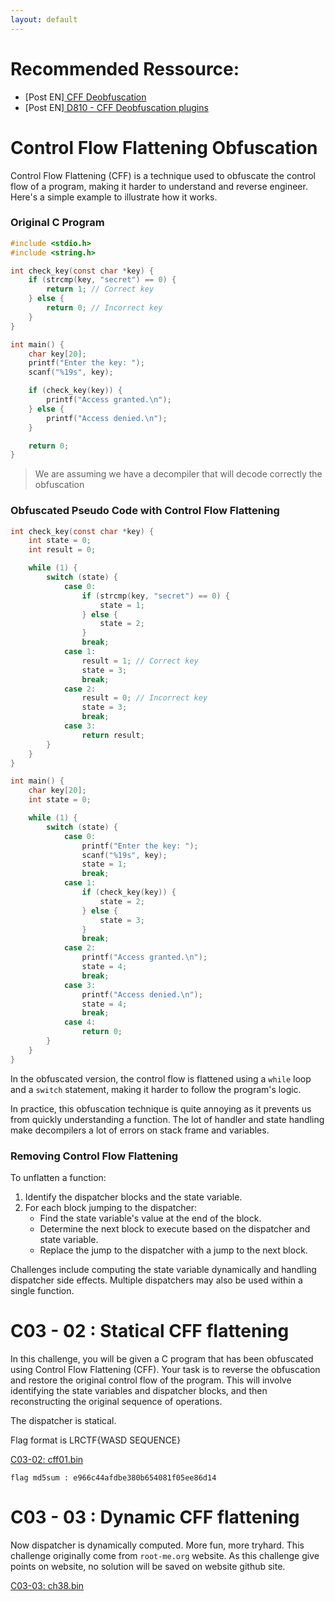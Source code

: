```yaml
---
layout: default
---
```


# Recommended Ressource:

- [Post EN][ CFF Deobfuscation](https://github.com/obfuscator-llvm/obfuscator/wiki/Control-Flow-Flattening)
- [Post EN][ D810 - CFF Deobfuscation plugins](https://eshard.com/posts/D810-a-journey-into-control-flow-unflattening)

# Control Flow Flattening Obfuscation

Control Flow Flattening (CFF) is a technique used to obfuscate the control flow of a program, making it harder to understand and reverse engineer. Here's a simple example to illustrate how it works.

### Original C Program

```c
#include <stdio.h>
#include <string.h>

int check_key(const char *key) {
    if (strcmp(key, "secret") == 0) {
        return 1; // Correct key
    } else {
        return 0; // Incorrect key
    }
}

int main() {
    char key[20];
    printf("Enter the key: ");
    scanf("%19s", key);

    if (check_key(key)) {
        printf("Access granted.\n");
    } else {
        printf("Access denied.\n");
    }

    return 0;
}
```

> We are assuming we have a decompiler that will decode correctly the obfuscation

### Obfuscated Pseudo Code with Control Flow Flattening 

```c
int check_key(const char *key) {
    int state = 0;
    int result = 0;

    while (1) {
        switch (state) {
            case 0:
                if (strcmp(key, "secret") == 0) {
                    state = 1;
                } else {
                    state = 2;
                }
                break;
            case 1:
                result = 1; // Correct key
                state = 3;
                break;
            case 2:
                result = 0; // Incorrect key
                state = 3;
                break;
            case 3:
                return result;
        }
    }
}

int main() {
    char key[20];
    int state = 0;

    while (1) {
        switch (state) {
            case 0:
                printf("Enter the key: ");
                scanf("%19s", key);
                state = 1;
                break;
            case 1:
                if (check_key(key)) {
                    state = 2;
                } else {
                    state = 3;
                }
                break;
            case 2:
                printf("Access granted.\n");
                state = 4;
                break;
            case 3:
                printf("Access denied.\n");
                state = 4;
                break;
            case 4:
                return 0;
        }
    }
}
```

In the obfuscated version, the control flow is flattened using a `while` loop and a `switch` statement, making it harder to follow the program's logic.

In practice, this obfuscation technique is quite annoying as it prevents us from quickly understanding a function. The lot of handler and state handling make decompilers a lot of errors on stack frame and variables.

### Removing Control Flow Flattening

To unflatten a function:

1. Identify the dispatcher blocks and the state variable.
2. For each block jumping to the dispatcher:
   - Find the state variable's value at the end of the block.
   - Determine the next block to execute based on the dispatcher and state variable.
   - Replace the jump to the dispatcher with a jump to the next block.

Challenges include computing the state variable dynamically and handling dispatcher side effects. Multiple dispatchers may also be used within a single function.

# C03 - 02 : Statical CFF flattening

In this challenge, you will be given a C program that has been obfuscated using Control Flow Flattening (CFF). Your task is to reverse the obfuscation and restore the original control flow of the program. This will involve identifying the state variables and dispatcher blocks, and then reconstructing the original sequence of operations.

The dispatcher is statical.

Flag format is LRCTF{WASD SEQUENCE}

[C03-02: cff01.bin](/assets/module/c03/02/cff01.bin)  

`flag md5sum : e966c44afdbe380b654081f05ee86d14`

# C03 - 03 : Dynamic CFF flattening

Now dispatcher is dynamically computed. More fun, more tryhard. 
This challenge originally come from `root-me.org` website.
As this challenge give points on website, no solution will be saved on website github site. 

[C03-03: ch38.bin](/assets/module/c03/03/ch38.bin)  
